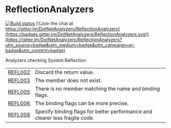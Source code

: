# ReflectionAnalyzers
[![Build status](https://ci.appveyor.com/api/projects/status/5apvp4qa64q3tyi8/branch/master?svg=true)](https://ci.appveyor.com/project/JohanLarsson/reflectionanalyzers/branch/master)
[![Join the chat at https://gitter.im/DotNetAnalyzers/ReflectionAnalyzers](https://badges.gitter.im/DotNetAnalyzers/ReflectionAnalyzers.svg)](https://gitter.im/DotNetAnalyzers/ReflectionAnalyzers?utm_source=badge&utm_medium=badge&utm_campaign=pr-badge&utm_content=badge)

Analyzers checking System.Reflection

<!-- start generated table -->
<table>
  <tr>
    <td><a href="https://github.com/DotNetAnalyzers/ReflectionAnalyzers/tree/master/documentation/REFL002.md">REFL002</a></td>
    <td>Discard the return value.</td>
  </tr>
  <tr>
    <td><a href="https://github.com/DotNetAnalyzers/ReflectionAnalyzers/tree/master/documentation/REFL003.md">REFL003</a></td>
    <td>The member does not exist.</td>
  </tr>
  <tr>
    <td><a href="https://github.com/DotNetAnalyzers/ReflectionAnalyzers/tree/master/documentation/REFL005.md">REFL005</a></td>
    <td>There is no member matching the name and binding flags.</td>
  </tr>
  <tr>
    <td><a href="https://github.com/DotNetAnalyzers/ReflectionAnalyzers/tree/master/documentation/REFL006.md">REFL006</a></td>
    <td>The binding flags can be more precise.</td>
  </tr>
  <tr>
    <td><a href="https://github.com/DotNetAnalyzers/ReflectionAnalyzers/tree/master/documentation/REFL008.md">REFL008</a></td>
    <td>Specify binding flags for better performance and clearer less fragile code.</td>
  </tr>
<table>
<!-- end generated table -->
